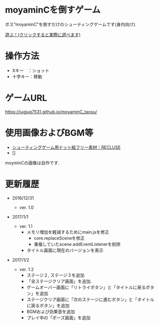 # moyaminCを倒すゲーム
ボス”moyaminC”を倒すだけのシューティングゲームです(身内向け).

[遊ぶ！(クリックすると実際に遊べます)](https://jugjug7531.github.io/moyaminC_taosu/)

# 操作方法
- Xキー　：ショット
- 十字キー：移動

# ゲームURL
https://jugjug7531.github.io/moyaminC_taosu/

# 使用画像およびBGM等
- [シューティングゲーム用ドット絵フリー素材｜RECLUSE](http://mfstg.web.fc2.com/material/index.html)
- []

moyminCの画像は自作です.

# 更新履歴
- 2016/12/31
  - ver. 1.0

- 2017/1/1
  - ver. 1.1
    - メモリ増加を軽減するためにmain.jsを修正
      - core.replaceSceneを修正
      - 重複していたscene.addEventListenerを削除
    - タイトル画面に現在のバージョンを表示
- 2017/1/2
  - ver. 1.2
    - ステージ２, ステージ３を追加
    - 「全ステージクリア画面」を追加.
    - ゲームオーバー画面に「リトライボタン」と「タイトルに戻るボタン」を追加
    - ステージクリア画面に「次のステージに進むボタン」と「タイトルに戻るボタン」を追加
    - BGMおよび効果音を追加
    - プレイ中の「ポーズ画面」を追加
